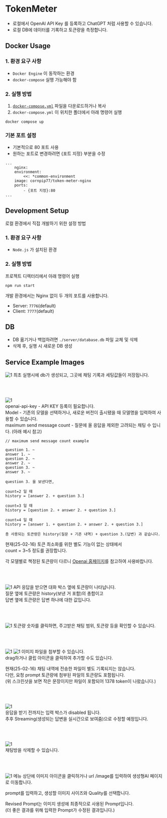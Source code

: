 # TokenMeter

- 로컬에서 OpenAI API Key 를 등록하고 ChatGPT 처럼 사용할 수 있습니다.
- 로컬 DB에 데이터를 기록하고 토큰량을 측정합니다.

## Docker Usage
### 1. 환경 요구 사항
- `Docker Engine` 이 동작하는 환경
- `docker-compose` 실행 가능해야 함

### 2. 실행 방법
1. [`docker-compose.yml`](https://github.com/cornpip/TokenMeter/blob/master/docker-compose.yml) 파일을 다운로드하거나 복사
2. `docker-compose.yml` 이 위치한 폴더에서 아래 명령어 실행
```
docker compose up
```
### 기본 포트 설정
- 기본적으로 80 포트 사용
- 원하는 포트로 변경하려면 {포트 지정} 부분을 수정
```
...
    nginx:
    environment:
        <<: *common-environment
    image: cornpip77/token-meter-nginx
    ports:
        - {포트 지정}:80
...
```

## Development Setup
로컬 환경에서 직접 개발하기 위한 설정 방법
### 1. 환경 요구 사항
- `Node.js` 가 설치된 환경

### 2. 실행 방법
프로젝트 디렉터리에서 아래 명령어 실행

```
npm run start
```

개발 환경에서는 Nginx 없이 두 개의 포트를 사용합니다.
- Server: `7776`(default)
- Client: `7777`(default)

## DB
- DB 옮기거나 백업하려면 `./server/database.db` 파일 교체 및 삭제
- 삭제 후, 실행 시 새로운 DB 생성


## Service Example Images
![1](./readme_img/1.png)
최초 실행시에 db가 생성되고, 그곳에 채팅 기록과 세팅값들이 저장됩니다.

<br> <br>

![1](./readme_img/2.png)  
openai-api-key - API KEY 등록이 필요합니다.  
Model - 기존의 모델을 선택하거나, 새로운 버전이 출시됐을 때 모델명을 입력하여 사용할 수 있습니다.  
maximum send message count - 질문에 올 응답을 제외한 고려되는 채팅 수 입니다. (아래 예시 참고)  
```
// maximum send message count example

question 1. ~
answer 1. ~
question 2. ~
answer 2. ~
question 3. ~
answer 3. ~

question 3. 을 보낸다면,

count=2 일 때
history = [answer 2. + question 3.] 

count=3 일 때
history = [question 2. + answer 2. + question 3.] 

count=4 일 때
history = [answer 1. + question 2. + answer 2. + question 3.] 

총 사용되는 토큰량은 history(질문 + 기존 내역) + question 3.(답변) 과 같습니다.
```
현재(25-02-16) 토큰 최소화를 위한 별도 기능이 없는 상태에서  
count = 3~5 정도를 권장합니다.

각 모델별로 책정된 토큰량이 다르니 [Openai 홈페이지](https://platform.openai.com/docs/pricing)를 참고하여 사용바랍니다.  

<br> <br>

![1](./readme_img/3.png)
API 응답을 받으면 대화 박스 옆에 토큰량이 나타납니다.  
질문 옆에 토큰량은 history(보낸 거 포함)의 총합이고  
답변 옆에 토큰량은 답변 하나에 대한 값입니다.

<br> <br>

![1](./readme_img/4.png)
토큰량 숫자를 클릭하면, 주고받은 채팅 범위, 토큰량 등을 확인할 수 있습니다.

<br> <br>

![1](./readme_img/7.png)
![1](./readme_img/8.png)
이미지 파일을 첨부할 수 있습니다.  
drag하거나 클립 아이콘을 클릭하여 추가할 수도 있습니다.  

현재(25-02-16) 채팅 내역에 전송한 파일이 별도 기록되지는 않습니다.  
다만, 요청 prompt 토큰량에 첨부된 파일의 토큰량도 포함됩니다.  
(위 스크린샷을 보면 작은 문장이지만 파일이 포함되어 1378 token이 나왔습니다.)

<br> <br>

![1](./readme_img/9.png)  
응답을 받기 전까지는 입력 박스가 disabled 됩니다.  
추후 Streaming(생성되는 답변을 실시간으로 보여줌)으로 수정할 예정입니다.

<br> <br>

![1](./readme_img/5.png)  
채팅방을 삭제할 수 있습니다.  

<br> <br>

![1](./readme_img/6.png) 
메뉴 상단에 이미지 아이콘을 클릭하거나 url /image를 입력하여 생성형AI 페이지로 이동합니다.

prompt를 입력하고, 생성할 이미지 사이즈와 Quality를 선택합니다.  

Revised Prompt는 이미지 생성에 최종적으로 사용된 Prompt입니다.  
(더 좋은 결과를 위해 입력한 Prompt가 수정된 결과입니다.)